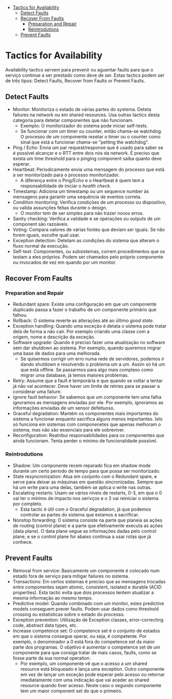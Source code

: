 

<!-- toc -->

- [Tactics for Availability](#tactics-for-availability)
  * [Detect Faults](#detect-faults)
  * [Recover From Faults](#recover-from-faults)
    + [Preparation and Repair](#preparation-and-repair)
    + [Reintrodutions](#reintrodutions)
  * [Prevent Faults](#prevent-faults)

<!-- tocstop -->

# Tactics for Availability

Availability tactics servem para prevenir ou aguentar faults para que o serviço continue a ser prestado como deve de ser. Estas tactics podem ser de três tipos: Detect Faults, Recover from Faults or Prevent Faults.

## Detect Faults

- Monitor: Monitoriza o estado de várias partes do systema. Deteta failures na network ou em shared resources. Usa outras tactics desta categoria para detetar componentes que não funcionam.
  - Exemplo: O monitorizador do sistema pode iniciar self-tests.
  - Se funcionar com um timer ou counter, então chama-se watchdog. O processo de um componente resetar o timer ou o counter como sinal que está a funcionar chama-se "petting the watchdog".
- Ping / Echo: Envia um par request/response que é usado para saber se é possível alcançar e o RTT entre dois nós da network. É preciso que exista um time threshold para o pinging component saiba quanto deve esperar.
- Heartbeat: Periodicamente envia uma mensagem do processo que está a ser monitorizado para o processo monitorizador.
  - A diferença entre o Ping/Echo e o Heartbeat é quem tem a responsabilidade de iniciar o _health check_.
- Timestamp: Adiciona um timestamp ou um sequence number às mensagens para garantir uma sequência de eventos correta.
- Condition monitoring: Verifica condições de um processo ou dispositivo, ou valida assunções feitas durante o design.
  - O monitor tem de ser simples para não trazer novos erros.
- Sanity checking: Verifica a validade e se operações ou outputs de um component são razoáveis.
- Voting: Compara valores de várias fontes que deviam ser iguais. Se não forem iguais, escolhe qual usar.
- Exception detection: Detetam as condições do sistema que alteram o fluxo normal da execução.
- Self-test: Componentes, ou subsistemas, correm procedimentos que os testam a eles próprios. Podem ser chamados pelo próprio componente ou invocados de vez em quando por um monitor.

## Recover From Faults

### Preparation and Repair

- Redundant spare: Existe uma configuração em que um componente duplicado passa a fazer o trabalho de um componente primário que falhou.
- Rollback: O sistema reverte as alterações até ao último _good state_.
- Exception handling: Quando uma exceção é detata o sistema pode tratar dela de forma a não cair. Por exemplo criando uma classe com a origem, nome e descrição da exceção.
- Software upgrade: Quando é preciso fazer uma atualização no software sem dar shutdown ao sistema. Por exemplo, quando queremos migrar uma base de dados para uma melhorada.
  - Se quisermos corrigir um erro numa rede de servidores, podemos ir dando shutdown e resolvendo o problema um a um. Assim só há um que está offline. Se passarmos para algo mais complexo como migrar uma database, já temos maiores problemas.
- Retry: Assume que a fault é temporária e que quando se voltar a tentar já não vai acontecer. Deve haver um limite de retries para se passar a considerar uma failure.
- Ignore fault behavior: Se sabemos que um componente tem uma falha ignoramos as mensagens enviadas por ele. Por exemplo, ignoramos as informações enviadas de um sensor defeituoso.
- Graceful degradation: Mantém os componentes mais importantes do sistema a funcionar enquanto sacrifica alguns menos importantes. Isto só funciona em sistemas com componenetes que apenas melhoram o sistema, mas não são essenciais para ele sobreviver.
- Reconfiguration: Reatribui responsabilidades para os componentes que ainda funcionam. Tenta perder o minimo de funcionalidade possível.

### Reintrodutions

- Shadow: Um componente recem reparado fica em shadow mode durante um certo periodo de tempo para que possa ser monitorizado.
- State resyncronization: Atua em conjunto com o Redundant spare, e serve para deixar as máquinas em questão sincronizadas. Sempre que há um write para uma delas, também se aplica o write nas outras.
- Escalating restarts: Usam-se vários níveis de restarts, 0-3, em que o 0 vai ter o mínimo de impacto nos serivços e o 3 vai reiniciar o sistema por completo.
  - Esta tactic é útil com o Graceful degradation, já que podemos controlar as partes do sistema que estamos a sacrificar.
- Nonstop forwarding: O sistema consiste na parte que planeia as ações de routing (control plane) e a parte que efetivamente executa as ações (data plane). O data plane segue as informações dadas pelo control plane, e se o control plane for abaixo continua a usar rotas que já conhece.

## Prevent Faults

- Removal from service: Basicamente um componente é colocado num estado fora de serviço para mitigar failures no sistema.
- Transactions: Em certos sistemas é preciso que as mensagens trocadas entre componentes sejam atomic, consistent, isolated e durable (ACID properties). Esta tactic evita que dois processos tentem atualizar a mesma informação ao mesmo tempo.
- Predictive model: Quando combinado com um monitor, estes predictive models conseguem prever faults. Podem usar dados como threshold crossing ou estatisticas sobre o estado do processo.
- Exception prevention: Utilização de Exception classes, error-correcting code, abstract data types, etc.
- Increase competence set: O competence set é o conjunto de estados em que o sistema consegue operar, ou seja, é competente. Por exemplo, o denominador a 0 está fora do competence set da maior parte dos programas. O objetivo é aumentar o competence set de um componente para que consiga tratar de mais casos, faults, como se fosse parte da sua normal operation.
  - Por exemplo, um componente vê que o acesso a um shared resource está bloqueado e lança uma exception. Outro componente em vez de lançar um exceção pode esperar pelo acesso ou retornar imediatamente com uma indicação que vai aceder ao shared resource quando tiver acesso. Neste caso o segundo componente tem um maior component set do que o primeiro.
